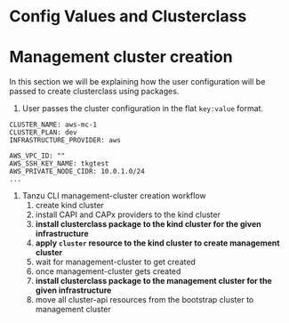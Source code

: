 # Config Values and Clusterclass

# Management cluster creation

In this section we will be explaining how the user configuration will be passed to create clusterclass using packages.

1. User passes the cluster configuration in the flat `key:value` format.

```
CLUSTER_NAME: aws-mc-1
CLUSTER_PLAN: dev
INFRASTRUCTURE_PROVIDER: aws

AWS_VPC_ID: ""
AWS_SSH_KEY_NAME: tkgtest
AWS_PRIVATE_NODE_CIDR: 10.0.1.0/24
...
```

1. Tanzu CLI management-cluster creation workflow
    1. create kind cluster
    1. install CAPI and CAPx providers to the kind cluster
    1. **install clusterclass package to the kind cluster for the given infrastructure**
    1. **apply `cluster` resource to the kind cluster to create management cluster**
    1. wait for management-cluster to get created
    1. once management-cluster gets created
    1. **install clusterclass package to the management cluster for the given infrastructure**
    1. move all cluster-api resources from the bootstrap cluster to management cluster